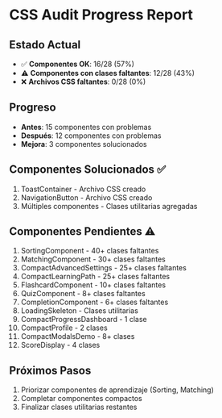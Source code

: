 # CSS Audit Progress Report

## Estado Actual
- ✅ **Componentes OK**: 16/28 (57%)
- ⚠️ **Componentes con clases faltantes**: 12/28 (43%)
- ❌ **Archivos CSS faltantes**: 0/28 (0%)

## Progreso
- **Antes**: 15 componentes con problemas
- **Después**: 12 componentes con problemas
- **Mejora**: 3 componentes solucionados

## Componentes Solucionados ✅
1. ToastContainer - Archivo CSS creado
2. NavigationButton - Archivo CSS creado
3. Múltiples componentes - Clases utilitarias agregadas

## Componentes Pendientes ⚠️
1. SortingComponent - 40+ clases faltantes
2. MatchingComponent - 30+ clases faltantes
3. CompactAdvancedSettings - 25+ clases faltantes
4. CompactLearningPath - 25+ clases faltantes
5. FlashcardComponent - 10+ clases faltantes
6. QuizComponent - 8+ clases faltantes
7. CompletionComponent - 6+ clases faltantes
8. LoadingSkeleton - Clases utilitarias
9. CompactProgressDashboard - 1 clase
10. CompactProfile - 2 clases
11. CompactModalsDemo - 8+ clases
12. ScoreDisplay - 4 clases

## Próximos Pasos
1. Priorizar componentes de aprendizaje (Sorting, Matching)
2. Completar componentes compactos
3. Finalizar clases utilitarias restantes